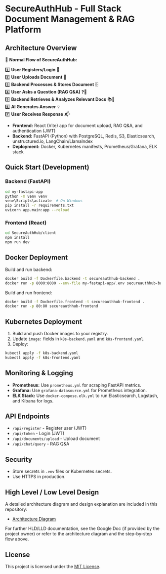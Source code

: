 # SecureAuthHub - Full Stack Document Management & RAG Platform

## Architecture Overview
🚀 **Normal Flow of SecureAuthHub:**

1️⃣ **User Registers/Login** 🔐  
2️⃣ **User Uploads Document** 📄  
3️⃣ **Backend Processes & Stores Document** 🗄️  
4️⃣ **User Asks a Question (RAG Q&A)** ❓🤖  
5️⃣ **Backend Retrieves & Analyzes Relevant Docs** 📚🔎  
6️⃣ **AI Generates Answer** 💡  
7️⃣ **User Receives Response** 📬


- **Frontend:** React (Vite) app for document upload, RAG Q&A, and authentication (JWT)
- **Backend:** FastAPI (Python) with PostgreSQL, Redis, S3, Elasticsearch, unstructured.io, LangChain/LlamaIndex
- **Deployment:** Docker, Kubernetes manifests, Prometheus/Grafana, ELK stack

## Quick Start (Development)

### Backend (FastAPI)
```sh
cd my-fastapi-app
python -m venv venv
venv\Scripts\activate  # On Windows
pip install -r requirements.txt
uvicorn app.main:app --reload
```

### Frontend (React)
```sh
cd SecureAuthHub/client
npm install
npm run dev
```

## Docker Deployment

Build and run backend:
```sh
docker build -f Dockerfile.backend -t secureauthhub-backend .
docker run -p 8000:8000 --env-file my-fastapi-app/.env secureauthhub-backend
```

Build and run frontend:
```sh
docker build -f Dockerfile.frontend -t secureauthhub-frontend .
docker run -p 80:80 secureauthhub-frontend
```

## Kubernetes Deployment

1. Build and push Docker images to your registry.
2. Update `image:` fields in `k8s-backend.yaml` and `k8s-frontend.yaml`.
3. Deploy:
```sh
kubectl apply -f k8s-backend.yaml
kubectl apply -f k8s-frontend.yaml
```

## Monitoring & Logging

- **Prometheus:** Use `prometheus.yml` for scraping FastAPI metrics.
- **Grafana:** Use `grafana-datasource.yml` for Prometheus integration.
- **ELK Stack:** Use `docker-compose.elk.yml` to run Elasticsearch, Logstash, and Kibana for logs.

## API Endpoints
- `/api/register` - Register user (JWT)
- `/api/token` - Login (JWT)
- `/api/documents/upload` - Upload document
- `/api/chat/query` - RAG Q&A

## Security
- Store secrets in `.env` files or Kubernetes secrets.
- Use HTTPS in production.

## High Level / Low Level Design

A detailed architecture diagram and design explanation are included in this repository:

- [Architecture Diagram](./architecture-diagram.md)

For further HLD/LLD documentation, see the Google Doc (if provided by the project owner) or refer to the architecture diagram and the step-by-step flow above.

## License

This project is licensed under the [MIT License](https://opensource.org/licenses/MIT).


